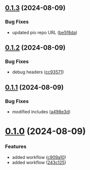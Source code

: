 ## [0.1.3](https://github.com/ErikMeinders/esp32_switchbot_api/compare/v0.1.2...v0.1.3) (2024-08-09)


### Bug Fixes

* updated pio repo URL ([be5f8da](https://github.com/ErikMeinders/esp32_switchbot_api/commit/be5f8da4c25867761247f8ee217b4b68e83d4b73))

## [0.1.2](https://github.com/ErikMeinders/esp32_switchbot_api/compare/v0.1.1...v0.1.2) (2024-08-09)


### Bug Fixes

* debug headers ([cc93571](https://github.com/ErikMeinders/esp32_switchbot_api/commit/cc935712402776d5878f76663865b6254d64014c))

## [0.1.1](https://github.com/ErikMeinders/esp32_switchbot_api/compare/v0.1.0...v0.1.1) (2024-08-09)


### Bug Fixes

* modified includes ([a498e3d](https://github.com/ErikMeinders/esp32_switchbot_api/commit/a498e3db20df9dd02a254b243fd47b193de7b0d7))

# [0.1.0](https://github.com/ErikMeinders/esp32_switchbot_api/compare/v0.0.0...v0.1.0) (2024-08-09)


### Features

* added workflow ([c909a10](https://github.com/ErikMeinders/esp32_switchbot_api/commit/c909a109ea1f30d2555b982098f7e983846755a7))
* added workflow ([243c125](https://github.com/ErikMeinders/esp32_switchbot_api/commit/243c125bb0cfe40261519cfb817d536eeab17c5e))
